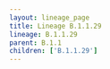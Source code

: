 ```yaml
---
layout: lineage_page
title: Lineage B.1.1.29
lineage: B.1.1.29
parent: B.1.1
children: ['B.1.1.29']
---
```

